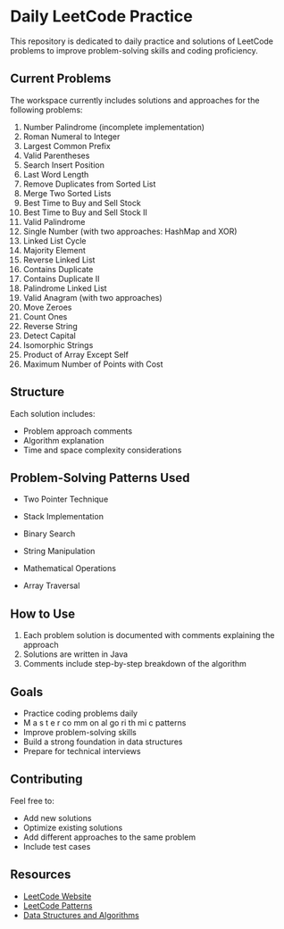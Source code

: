 # Daily LeetCode Practice

This repository is dedicated to daily practice and solutions of LeetCode problems to improve problem-solving skills and coding proficiency.

## Current Problems

The workspace currently includes solutions and approaches for the following problems:

1. Number Palindrome (incomplete implementation)
2. Roman Numeral to Integer
3. Largest Common Prefix
4. Valid Parentheses
5. Search Insert Position
6. Last Word Length
7. Remove Duplicates from Sorted List
8. Merge Two Sorted Lists
9. Best Time to Buy and Sell Stock
10. Best Time to Buy and Sell Stock II
11. Valid Palindrome
12. Single Number (with two approaches: HashMap and XOR)
13. Linked List Cycle
14. Majority Element
15. Reverse Linked List
16. Contains Duplicate
17. Contains Duplicate II
18. Palindrome Linked List
19. Valid Anagram (with two approaches)
20. Move Zeroes
21. Count Ones
22. Reverse String
23. Detect Capital
24. Isomorphic Strings
25. Product of Array Except Self
26. Maximum Number of Points with Cost

## Structure

Each solution includes:

- Problem approach comments
- Algorithm explanation
- Time and space complexity considerations

## Problem-Solving Patterns Used

- Two Pointer Technique
- Stack Implementation
- Binary Search

- String Manipulation
- Mathematical Operations
- Array Traversal

## How to Use

1. Each problem solution is documented with comments explaining the approach
2. Solutions are written in Java
3. Comments include step-by-step breakdown of the algorithm

## Goals

- Practice coding problems daily
- M a s t e r co mm on al go ri th mi c patterns
- Improve problem-solving skills
- Build a strong foundation in data structures
- Prepare for technical interviews

## Contributing

Feel free to:

- Add new solutions
- Optimize existing solutions
- Add different approaches to the same problem
- Include test cases

## Resources

- [LeetCode Website](https://leetcode.com/)
- [LeetCode Patterns](https://leetcode.com/discuss/general-discussion/460599/blind-75-leetcode-questions)
- [Data Structures and Algorithms](https://leetcode.com/explore/learn/)
